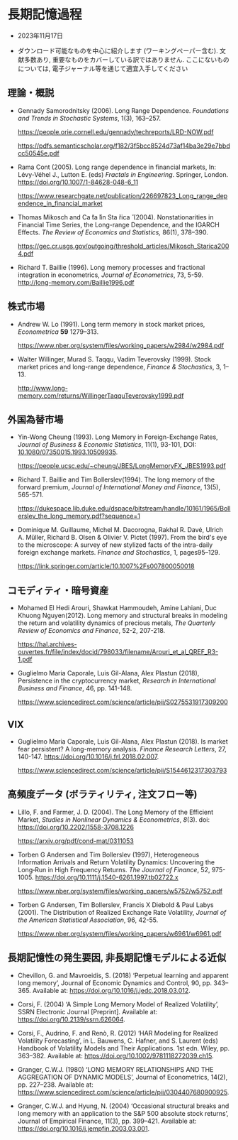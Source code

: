 # 長期記憶過程

- 2023年11月17日

- ダウンロード可能なものを中心に紹介します (ワーキングペーパー含む).
  文献多数あり, 重要なものをカバーしている訳ではありません. ここにないものについては, 電子ジャーナル等を通じて適宜入手してください



## 理論・概説

- Gennady Samorodnitsky (2006). Long Range Dependence. *Foundations and Trends in Stochastic Systems*, 1(3), 163–257. 

  https://people.orie.cornell.edu/gennady/techreports/LRD-NOW.pdf

  https://pdfs.semanticscholar.org/f182/3f5bcc8524d73af14ba3e29e7bbdcc50545e.pdf

- Rama Cont (2005). Long range dependence in financial markets, In: Lévy-Véhel J., Lutton E. (eds) *Fractals in Engineering*. Springer, London. https://doi.org/10.1007/1-84628-048-6_11

  https://www.researchgate.net/publication/226697823_Long_range_dependence_in_financial_market

- Thomas Mikosch and Ca ̆ta ̆lin Sta ̆rica ̆ (2004). Nonstationarities in Financial Time Series, the Long-range Dependence, and the IGARCH Effects. *The Review of Economics and Statistics,* 86(1), 378–390.

  https://gec.cr.usgs.gov/outgoing/threshold_articles/Mikosch_Starica2004.pdf

- Richard T. Baillie (1996). Long memory processes and fractional integration in econometrics, *Journal of Econometrics*, 73, 5-59.
http://long-memory.com/Baillie1996.pdf



## 株式市場

- Andrew W. Lo (1991). Long term memory in stock market prices, *Econometrica* **59** 1279–313.

  https://www.nber.org/system/files/working_papers/w2984/w2984.pdf

- Walter Willinger, Murad S. Taqqu, Vadim Teverovsky (1999). Stock market prices and long-range dependence, *Finance & Stochastics*,  3, 1–13.

  http://www.long-memory.com/returns/WillingerTaqquTeverovsky1999.pdf



## 外国為替市場

- Yin-Wong Cheung (1993). Long Memory in Foreign-Exchange Rates, *Journal of Business & Economic Statistics*, 11(1), 93-101, DOI: [10.1080/07350015.1993.10509935](https://doi.org/10.1080/07350015.1993.10509935).

  https://people.ucsc.edu/~cheung/JBES/LongMemoryFX_JBES1993.pdf

- Richard T. Baillie and Tim Bollerslev(1994). The long memory of the forward premium, *Journal of International Money and Finance*, 13(5), 565-571.

  https://dukespace.lib.duke.edu/dspace/bitstream/handle/10161/1965/Bollerslev_the_long_memory.pdf?sequence=1

- Dominique M. Guillaume, Michel M. Dacorogna, Rakhal R. Davé, Ulrich A. Müller, Richard B. Olsen & Olivier V. Pictet (1997). From the bird's eye to the microscope: A survey of new stylized facts of the intra-daily foreign exchange markets. *Finance and Stochastics*, 1, pages95–129.

  https://link.springer.com/article/10.1007%2Fs007800050018



## コモディティ・暗号資産

- Mohamed El Hedi Arouri, Shawkat Hammoudeh, Amine Lahiani, Duc Khuong Nguyen(2012). Long memory and structural breaks in modeling the return and volatility dynamics of precious metals, *The Quarterly Review of Economics and Finance*, 52-2, 207-218.

  https://hal.archives-ouvertes.fr/file/index/docid/798033/filename/Arouri_et_al_QREF_R3-1.pdf

- Guglielmo Maria Caporale, Luis Gil-Alana, Alex Plastun (2018), Persistence in the cryptocurrency market, *Research in International Business and Finance*, 46, pp. 141-148.

  https://www.sciencedirect.com/science/article/pii/S0275531917309200



## VIX

- Guglielmo Maria Caporale, Luis Gil-Alana, Alex Plastun (2018). Is market fear persistent? A long-memory analysis. *Finance Research Letters*, 27, 140-147. https://doi.org/10.1016/j.frl.2018.02.007.

  https://www.sciencedirect.com/science/article/pii/S1544612317303793



## 高頻度データ (ボラティリティ, 注文フロー等)

- Lillo, F. and Farmer, J. D. (2004). The Long Memory of the Efficient Market, *Studies in Nonlinear Dynamics & Econometrics*, *8*(3). doi: https://doi.org/10.2202/1558-3708.1226

  https://arxiv.org/pdf/cond-mat/0311053

- Torben G Andersen and Tim Bollerslev (1997), Heterogeneous Information Arrivals and Return Volatility Dynamics: Uncovering the Long‐Run in High Frequency Returns. *The Journal of Finance*, 52, 975-1005. https://doi.org/10.1111/j.1540-6261.1997.tb02722.x

  https://www.nber.org/system/files/working_papers/w5752/w5752.pdf

- Torben G Andersen, Tim Bollerslev, Francis X Diebold & Paul Labys (2001). The Distribution of Realized Exchange Rate Volatility, *Journal of the American Statistical Association*, 96, 42-55.

  https://www.nber.org/system/files/working_papers/w6961/w6961.pdf


## 長期記憶性の発生要因, 非長期記憶モデルによる近似
- Chevillon, G. and Mavroeidis, S. (2018) ‘Perpetual learning and apparent long memory’, Journal of Economic Dynamics and Control, 90, pp. 343–365. Available at: https://doi.org/10.1016/j.jedc.2018.03.012.

- Corsi, F. (2004) ‘A Simple Long Memory Model of Realized Volatility’, SSRN Electronic Journal [Preprint]. Available at: https://doi.org/10.2139/ssrn.626064.

- Corsi, F., Audrino, F. and Renò, R. (2012) ‘HAR Modeling for Realized Volatility Forecasting’, in L. Bauwens, C. Hafner, and S. Laurent (eds) Handbook of Volatility Models and Their Applications. 1st edn. Wiley, pp. 363–382. Available at: https://doi.org/10.1002/9781118272039.ch15.

- Granger, C.W.J. (1980) ‘LONG MEMORY RELATIONSHIPS AND THE AGGREGATION OF DYNAMIC MODELS’, Journal of Econometrics, 14(2), pp. 227–238. Available at: https://www.sciencedirect.com/science/article/pii/0304407680900925.

- Granger, C.W.J. and Hyung, N. (2004) ‘Occasional structural breaks and long memory with an application to the S&P 500 absolute stock returns’, Journal of Empirical Finance, 11(3), pp. 399–421. Available at: https://doi.org/10.1016/j.jempfin.2003.03.001.

